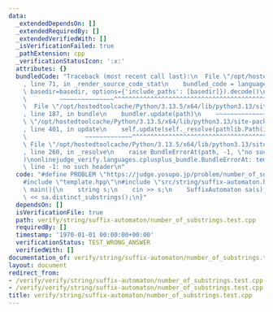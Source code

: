 ```yaml
---
data:
  _extendedDependsOn: []
  _extendedRequiredBy: []
  _extendedVerifiedWith: []
  _isVerificationFailed: true
  _pathExtension: cpp
  _verificationStatusIcon: ':x:'
  attributes: {}
  bundledCode: "Traceback (most recent call last):\n  File \"/opt/hostedtoolcache/Python/3.13.5/x64/lib/python3.13/site-packages/onlinejudge_verify/documentation/build.py\"\
    , line 71, in _render_source_code_stat\n    bundled_code = language.bundle(stat.path,\
    \ basedir=basedir, options={'include_paths': [basedir]}).decode()\n          \
    \         ~~~~~~~~~~~~~~~^^^^^^^^^^^^^^^^^^^^^^^^^^^^^^^^^^^^^^^^^^^^^^^^^^^^^^^^^^^^^^^^^^\n\
    \  File \"/opt/hostedtoolcache/Python/3.13.5/x64/lib/python3.13/site-packages/onlinejudge_verify/languages/cplusplus.py\"\
    , line 187, in bundle\n    bundler.update(path)\n    ~~~~~~~~~~~~~~^^^^^^\n  File\
    \ \"/opt/hostedtoolcache/Python/3.13.5/x64/lib/python3.13/site-packages/onlinejudge_verify/languages/cplusplus_bundle.py\"\
    , line 401, in update\n    self.update(self._resolve(pathlib.Path(included), included_from=path))\n\
    \                ~~~~~~~~~~~~~^^^^^^^^^^^^^^^^^^^^^^^^^^^^^^^^^^^^^^^^^^^^\n \
    \ File \"/opt/hostedtoolcache/Python/3.13.5/x64/lib/python3.13/site-packages/onlinejudge_verify/languages/cplusplus_bundle.py\"\
    , line 260, in _resolve\n    raise BundleErrorAt(path, -1, \"no such header\"\
    )\nonlinejudge_verify.languages.cplusplus_bundle.BundleErrorAt: template.hpp:\
    \ line -1: no such header\n"
  code: "#define PROBLEM \"https://judge.yosupo.jp/problem/number_of_substrings\"\n\
    #include \"template.hpp\"\n#include \"src/string/suffix-automaton.hpp\"\n\nint\
    \ main(){\n    string s;\n    cin >> s;\n    SuffixAutomaton sa(s);\n    cout\
    \ << sa.distinct_substrings();\n}"
  dependsOn: []
  isVerificationFile: true
  path: verify/string/suffix-automaton/number_of_substrings.test.cpp
  requiredBy: []
  timestamp: '1970-01-01 00:00:00+00:00'
  verificationStatus: TEST_WRONG_ANSWER
  verifiedWith: []
documentation_of: verify/string/suffix-automaton/number_of_substrings.test.cpp
layout: document
redirect_from:
- /verify/verify/string/suffix-automaton/number_of_substrings.test.cpp
- /verify/verify/string/suffix-automaton/number_of_substrings.test.cpp.html
title: verify/string/suffix-automaton/number_of_substrings.test.cpp
---
```

